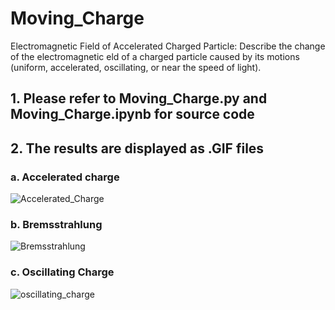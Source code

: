 # Moving_Charge

Electromagnetic Field of Accelerated Charged Particle: Describe the change of the electromagnetic eld of a charged particle caused by its motions (uniform, accelerated, oscillating, or near the speed of light).

## 1. Please refer to Moving_Charge.py and Moving_Charge.ipynb for source code

## 2. The results are displayed as .GIF files

### a. Accelerated charge
![Accelerated_Charge](https://user-images.githubusercontent.com/13595525/139912021-12717ce0-943b-4cda-ae92-ad0e84a71b4a.gif)

### b. Bremsstrahlung
![Bremsstrahlung](https://user-images.githubusercontent.com/13595525/139912304-1a404732-81f1-45c3-a09a-7c55ed2c0e61.gif)

### c. Oscillating Charge
![oscillating_charge](https://user-images.githubusercontent.com/13595525/139913139-c7d09d51-d106-4f24-b14c-17c2a0ee602e.gif)
